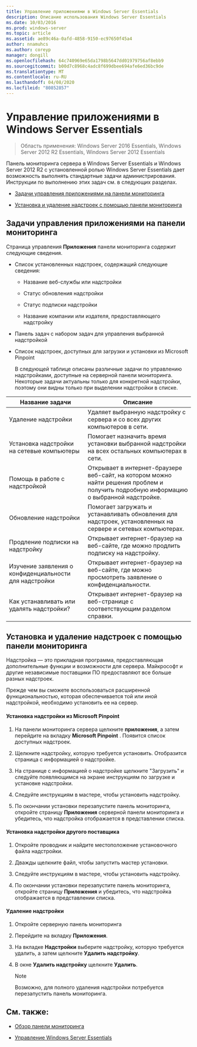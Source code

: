 ```yaml
---
title: Управление приложениями в Windows Server Essentials
description: Описание использования Windows Server Essentials
ms.date: 10/03/2016
ms.prod: windows-server
ms.topic: article
ms.assetid: ae89c46a-0afd-4858-9150-ec97650f45a4
author: nnamuhcs
ms.author: coreyp
manager: dongill
ms.openlocfilehash: 64c740969e65da1798b5647dd01979756af8ebb9
ms.sourcegitcommit: b00d7c8968c4adc8f699dbee694afe6ed36bc9de
ms.translationtype: MT
ms.contentlocale: ru-RU
ms.lasthandoff: 04/08/2020
ms.locfileid: "80852857"
---
```

# <a name="manage-applications-in-windows-server-essentials"></a>Управление приложениями в Windows Server Essentials

>Область применения: Windows Server 2016 Essentials, Windows Server 2012 R2 Essentials, Windows Server 2012 Essentials
 
 Панель мониторинга сервера в Windows Server Essentials и Windows Server 2012 R2 с установленной ролью Windows Server Essentials дает возможность выполнять стандартные задачи администрирования. Инструкции по выполнению этих задач см. в следующих разделах.  
  
-   [Задачи управления приложениями на панели мониторинга](Manage-Applications-in-Windows-Server-Essentials.md#BKMK_1)  
  
-   [Установка и удаление надстроек с помощью панели мониторинга](Manage-Applications-in-Windows-Server-Essentials.md#BKMK_2)  
  
##  <a name="application-management-tasks-in-the-dashboard"></a><a name="BKMK_1"></a>Задачи управления приложениями на панели мониторинга  
 Страница управления **Приложения** панели мониторинга содержит следующие сведения.  
  
- Список установленных надстроек, содержащий следующие сведения:  
  
  -   Название веб-службы или надстройки  
  
  -   Статус обновления надстройки  
  
  -   Статус подписки надстройки  
  
  -   Название компании или издателя, предоставляющего надстройку  
  
- Панель задач с набором задач для управления выбранной надстройкой  
  
- Список надстроек, доступных для загрузки и установки из Microsoft Pinpoint  
  
  В следующей таблице описаны различные задачи по управлению надстройками, доступные на серверной панели мониторинга. Некоторые задачи актуальны только для конкретной надстройки, поэтому они видны только при выделении надстройки в списке.  
  
|Название задачи|Описание|  
|---------------|-----------------|  
|Удаление надстройки|Удаляет выбранную надстройку с сервера и со всех других компьютеров в сети.|  
|Установка надстройки на сетевые компьютеры|Помогает назначить время установки выбранной надстройки на всех остальных компьютерах в сети.|  
|Помощь в работе с надстройкой|Открывает в интернет-браузере веб-сайт, на котором можно найти решения проблем и получить подробную информацию о выбранной надстройке.|  
|Обновление надстройки|Помогает загружать и устанавливать обновления для надстроек, установленных на сервере и сетевых компьютерах.|  
|Продление подписки на надстройку|Открывает интернет-браузер на веб-сайте, где можно продлить подписку на надстройку.|  
|Изучение заявления о конфиденциальности для надстройки|Открывает интернет-браузер на веб-сайте, где можно просмотреть заявление о конфиденциальности.|  
|Как устанавливать или удалять надстройки?|Открывает интернет-браузер на веб-странице с соответствующим разделом справки.|  
  
##  <a name="install-or-remove-add-ins-using-the-dashboard"></a><a name="BKMK_2"></a>Установка и удаление надстроек с помощью панели мониторинга  
 Надстройка — это прикладная программа, предоставляющая дополнительные функции и возможности для сервера. Майкрософт и другие независимые поставщики ПО предоставляют все больше разных надстроек.  
  
 Прежде чем вы сможете воспользоваться расширенной функциональностью, которая обеспечивается той или иной надстройкой, необходимо установить ее на сервер.  
  
#### <a name="to-install-an-add-in-from-microsoft-pinpoint"></a>Установка надстройки из Microsoft Pinpoint  
  
1.  На панели мониторинга сервера щелкните **приложения**, а затем перейдите на вкладку **Microsoft Pinpoint** .  Появится список доступных надстроек.  
  
2.  Щелкните надстройку, которую требуется установить. Отобразится страница с информацией о надстройке.  
  
3.  На странице с информацией о надстройке щелкните "Загрузить" и следуйте появляющимся на экране инструкциям по загрузке и установке надстройки.  
  
4.  Следуйте инструкциям в мастере, чтобы установить надстройку.  
  
5.  По окончании установки перезапустите панель мониторинга, откройте страницу **Приложения** серверной панели мониторинга и убедитесь, что надстройка отображается в представлении списка.  
  
#### <a name="to-install-an-add-in-from-another-provider"></a>Установка надстройки другого поставщика  
  
1.  Откройте проводник и найдите местоположение установочного файла надстройки.  
  
2.  Дважды щелкните файл, чтобы запустить мастер установки.  
  
3.  Следуйте инструкциям в мастере, чтобы установить надстройку.  
  
4.  По окончании установки перезапустите панель мониторинга, откройте страницу **Приложения** и убедитесь, что надстройка отображается в представлении списка.  
  
#### <a name="to-remove-an-add-in"></a>Удаление надстройки  
  
1.  Откройте серверную панель мониторинга  
  
2.  Перейдите на вкладку **Приложения**.  
  
3.  На вкладке **Надстройки** выберите надстройку, которую требуется удалить, а затем щелкните **Удалить надстройку**.  
  
4.  В окне **Удалить надстройку** щелкните **Удалить**.  
  
    > [!NOTE]
    >  Возможно, для полного удаления надстройки потребуется перезапустить панель мониторинга.  
  
## <a name="see-also"></a>См. также:  
  
-   [Обзор панели мониторинга](Overview-of-the-Dashboard-in-Windows-Server-Essentials.md)  
  
-   [Управление Windows Server Essentials](Manage-Windows-Server-Essentials.md)
